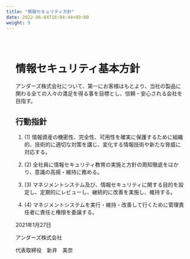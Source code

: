 ```yaml
---
title: "情報セキュリティ方針"
date: 2022-06-04T16:04:44+09:00
weight: 9
---
```

<div amp-fx="fade-in" data-duration="500ms" class='container' style="padding: 25px">
<h1 class="inline">情報セキュリティ基本方針</h1>

<p class="mt-16">
アンダーズ株式会社について、第一にお客様はもとより、当社の製品に関わる全ての人々の満足を得る事を目標とし、信頼・安心される会社を目指す。 
</p>
 
<div class="mt-8 mb-32">
<h2>行動指針</h2>

1. (1) 情報資産の機密性、完全性、可用性を確実に保護するために組織的、技術的に適切な対策を講じ、変化する情報技術や新たな脅威に対応する。 

2. (2) 全社員に情報セキュリティ教育の実施と方針の周知徹底をはかり、意識の高揚・維持に務める。 

3. (3) マネジメントシステム及び、情報セキュリティに関する目的を設定し、定期的にレビューし、継続的に改善を実施し、維持する。 

4. (4) マネジメントシステムを実行・維持・改善して行くために管理責任者に責任と権限を委譲する。 
</div>
 
<div class="text-right">

2021年1月27日 

アンダーズ株式会社 

代表取締役　新井　美奈 
</div>
</div>